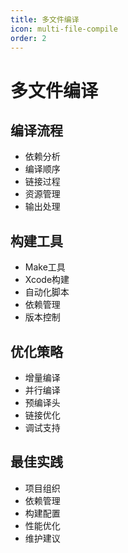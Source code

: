 ```yaml
---
title: 多文件编译
icon: multi-file-compile
order: 2
---
```


# 多文件编译

## 编译流程
- 依赖分析
- 编译顺序
- 链接过程
- 资源管理
- 输出处理

## 构建工具
- Make工具
- Xcode构建
- 自动化脚本
- 依赖管理
- 版本控制

## 优化策略
- 增量编译
- 并行编译
- 预编译头
- 链接优化
- 调试支持

## 最佳实践
- 项目组织
- 依赖管理
- 构建配置
- 性能优化
- 维护建议
